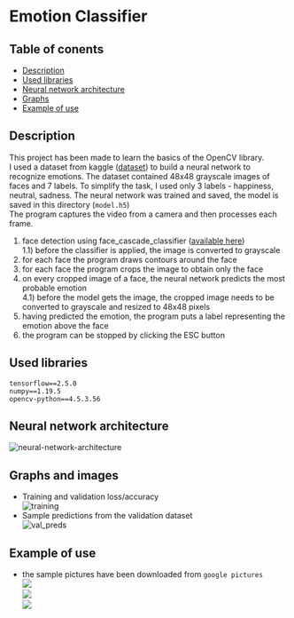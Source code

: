 # Emotion Classifier
## Table of conents
* [Description](#description)
* [Used libraries](#used-libraries)
* [Neural network architecture](#neural-network-architecture)
* [Graphs](#graphs-and-images)
* [Example of use](#example-of-use)

## Description
This project has been made to learn the basics of the OpenCV library.  
I used a dataset from kaggle ([dataset](https://www.kaggle.com/deadskull7/fer2013)) to build a neural network to recognize emotions. The dataset contained 48x48 grayscale images of faces and 7 labels. To simplify the task, I used only 3 labels - happiness, neutral, sadness. The neural network was trained and saved, the model is saved in this directory (```model.h5```)  
The program captures the video from a camera and then processes each frame.
1) face detection using face_cascade_classifier ([available here](https://github.com/opencv/opencv/blob/master/data/haarcascades/haarcascade_frontalface_default.xml))  
1.1) before the classifier is applied, the image is converted to grayscale  
2) for each face the program draws contours around the face
3) for each face the program crops the image to obtain only the face
4) on every cropped image of a face, the neural network predicts the most probable emotion  
4.1) before the model gets the image, the cropped image needs to be converted to grayscale and resized to 48x48 pixels  
5) having predicted the emotion, the program puts a label representing the emotion above the face  
6) the program can be stopped by clicking the ESC button

## Used libraries
```tensorflow==2.5.0```  
```numpy==1.19.5```  
```opencv-python==4.5.3.56```

## Neural network architecture
![neural-network-architecture](/graphs/summary.png)

## Graphs and images
- Training and validation loss/accuracy  
![training](/graphs/training.png)  
- Sample predictions from the validation dataset  
![val_preds](/graphs/model_sample_predictions.png)  

## Example of use
- the sample pictures have been downloaded from ```google pictures```  
![](/graphs/sample_pic_1_pred.png)  
![](/graphs/sample_pic_2_pred.png)  
![](/graphs/sample_pic_3_pred.png)
